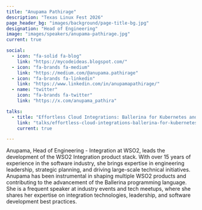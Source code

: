```yaml
---
title: "Anupama Pathirage"
description: "Texas Linux Fest 2026"
page_header_bg: "images/background/page-title-bg.jpg"
designation: "Head of Engineering"
image: "images/speakers/anupama-pathirage.jpg"
current: true

social:
  - icon: "fa-solid fa-blog"
    link: "https://mycodeideas.blogspot.com/"
  - icon: "fa-brands fa-medium"
    link: "https://medium.com/@anupama.pathirage"
  - icon: "fa-brands fa-linkedin"
    link: "https://www.linkedin.com/in/anupamapathirage/"
  - name: "twitter"
    icon: "fa-brands fa-twitter"
    link: "https://x.com/anupama_pathira"

talks:
  - title: "Effortless Cloud Integrations: Ballerina for Kubernetes and Beyond"
    link: "talks/effortless-cloud-integrations-ballerina-for-kubernetes-and-beyond/"
    current: true

---
```


Anupama, Head of Engineering - Integration at WSO2, leads the development of the
 WSO2 Integration product stack. With over 15 years of experience in the 
software industry, she brings expertise in engineering leadership, strategic 
planning, and driving large-scale technical initiatives. Anupama has been 
instrumental in shaping multiple WSO2 products and contributing to the 
advancement of the Ballerina programming language. She is a frequent speaker at
 industry events and tech meetups, where she shares her expertise on integration
 technologies, leadership, and software development best practices.
